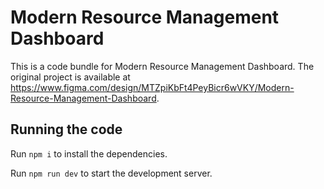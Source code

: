 
  # Modern Resource Management Dashboard

  This is a code bundle for Modern Resource Management Dashboard. The original project is available at https://www.figma.com/design/MTZpiKbFt4PeyBicr6wVKY/Modern-Resource-Management-Dashboard.

  ## Running the code

  Run `npm i` to install the dependencies.

  Run `npm run dev` to start the development server.
  